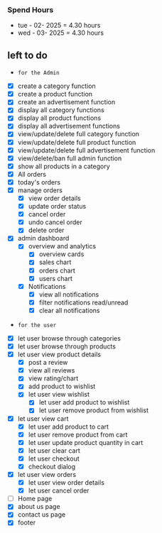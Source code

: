 ### Spend Hours

- tue - 02- 2025 = 4.30 hours
- wed - 03- 2025 = 4.30 hours

## left to do

- `for the Admin`
- [x] create a category function
- [x] create a product function
- [x] create an advertisement function
- [x] display all category functions
- [x] display all product functions
- [x] display all advertisement functions
- [x] view/update/delete full category function
- [x] view/update/delete full product function
- [x] view/update/delete full advertisement function
- [x] view/delete/ban full admin function
- [x] show all products in a category
- [x] All orders
- [x] today's orders
- [x] manage orders
    - [x] view order details
    - [x] update order status
    - [x] cancel order
    - [x] undo cancel order
    - [x] delete order
- [x] admin dashboard
    - [x] overview and analytics
        - [x] overview cards
        - [x] sales chart
        - [x] orders chart
        - [x] users chart
    - [x] Notifications
        - [x] view all notifications
        - [x] filter notifications read/unread
        - [x] clear all notifications

- `for the user`
- [x] let user browse through categories
- [x] let user browse through products
- [x] let user view product details
    - [x] post a review
    - [x] view all reviews
    - [x] view rating/chart
    - [x] add product to wishlist
    - [x] let user view wishlist
        - [x] let user add product to wishlist
        - [x] let user remove product from wishlist
- [x] let user view cart
    - [x] let user add product to cart
    - [x] let user remove product from cart
    - [x] let user update product quantity in cart
    - [x] let user clear cart
    - [x] let user checkout
    - [x] checkout dialog
- [x] let user view orders
    - [x] let user view order details
    - [x] let user cancel order
- [ ] Home page
- [x] about us page
- [x] contact us page
- [x] footer